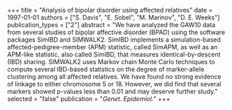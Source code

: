 +++
title = "Analysis of bipolar disorder using affected relatives"
date = 1997-01-01
authors = ["S. Davis", "E. Sobel", "M. Marinov", "D. E. Weeks"]
publication_types = ["2"]
abstract = "We have analyzed the GAW10 data from several studies of bipolar affective disorder (BPAD) using the software packages SimIBD and SIMWALK2. SimIBD implements a simulation-based affected-pedigree-member (APM) statistic, called SimAPM, as well as an APM-like statistic, also called SimIBD, that measures identical-by-descent (IBD) sharing. SIMWALK2 uses Markov chain Monte Carlo techniques to compute several IBD-based statistics on the degree of marker-allele clustering among all affected relatives. We have found no strong evidence of linkage to either chromosome 5 or 18. However, we did find that several markers showed p-values less than 0.01 and may deserve further study."
selected = "false"
publication = "*Genet. Epidemiol.*"
+++

